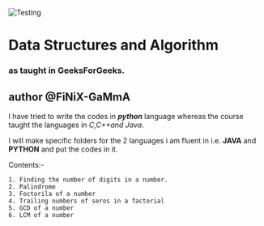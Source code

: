 ![Testing](https://www.passionateinmarketing.com/wp-content/uploads/2021/11/1_sMryEXZVPKFjGNcfSzE8Mw-1068x601.jpeg)

# Data Structures and Algorithm
### as taught in GeeksForGeeks.

## author @FiNiX-GaMmA 


I have tried to write the codes in **_python_** language whereas the course taught the languages in _C,C++and Java_.

I will make specific folders for the 2 languages i am fluent in i.e. **JAVA** and **PYTHON** and put the codes in it.

Contents:-

    1. Finding the number of digits in a number.
    2. Palindrome
    3. Foctorila of a number
    4. Trailing numbers of seros in a factorial
    5. GCD of a number
    6. LCM of a number